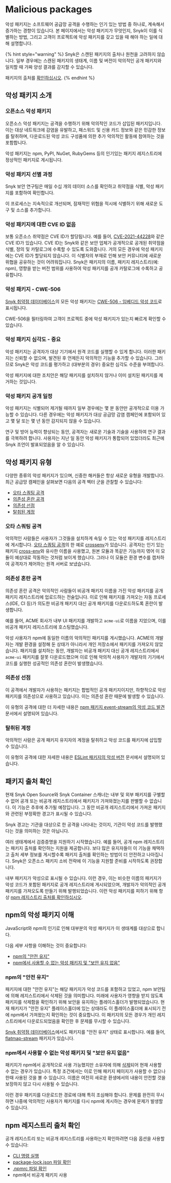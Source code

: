 # Malicious packages

악성 패키지는 소프트웨어 공급망 공격을 수행하는 인기 있는 방법 중 하나로, 계속해서 증가하는 경향이 있습니다. 본 페이지에서는 악성 패키지가 무엇인지, Snyk이 이를 식별하는 방법, 그리고 고객이 프로젝트에 악성 패키지를 갖고 있을 때 해야 하는 일에 대해 설명합니다.

{% hint style="warning" %}
Snyk은 스캔된 패키지의 출처나 원천을 고려하지 않습니다. 일부 경우에는 스캔된 패키지의 생태계, 이름 및 버전이 악의적인 공개 패키지와 일치할 때 가짜 양성 결과를 감지할 수 있습니다.

패키지의 출처를 [확인하십시오](malicious-packages.md#verifying-the-provenance-of-packages).
{% endhint %}

## 악성 패키지 소개

### 오픈소스 악성 패키지

오픈소스 악성 패키지는 공격을 수행하기 위해 악의적인 코드가 삽입된 패키지입니다. 이는 대상 네트워크에 감염을 유발하고, 패스워드 및 신용 카드 정보와 같은 민감한 정보를 탈취하며, 다운로드된 악성 코드 구성품에 의한 추가 악의적인 활동에 참여하는 것을 포함합니다.

악성 패키지는 npm, PyPI, NuGet, RubyGems 등의 인기있는 패키지 레지스트리에 정상적인 패키지로 게시됩니다.

### 악성 패키지 선별 과정

Snyk 보안 연구팀은 매일 수십 개의 데이터 소스를 확인하고 취약점을 식별, 악성 패키지를 포함하여 확인합니다.

이 프로세스는 지속적으로 개선되며, 잠재적인 위협을 적시에 식별하기 위해 새로운 도구 및 소스를 추가합니다.

### 악성 패키지에 대한 CVE ID 없음

보통 오픈소스 취약점은 CVE ID가 할당됩니다. 예를 들어, [CVE-2021-44228](https://security.snyk.io/vuln/?search=CVE-2021-44228)와 같은 CVE ID가 있습니다. CVE ID는 Snyk와 같은 보안 업체가 공개적으로 공개된 취약점을 식별, 정의 및 카탈로그에 수록할 수 있도록 도와줍니다. 거의 모든 경우에 악성 패키지에는 CVE ID가 할당되지 않습니다. 이 식별자의 부재로 인해 보안 커뮤니티에 새로운 위협을 공유하는 것이 어려워집니다. Snyk은 패키지의 이름, 패키지 레지스트리(예: npm), 영향을 받는 버전 범위를 사용하여 악성 패키지를 공개 카탈로그에 수록하고 공유합니다.

### 악성 패키지 - CWE-506

[Snyk 취약점 데이터베이스](https://security.snyk.io/)의 모든 악성 패키지는 [CWE-506 - 임베디드 악성 코드](https://cwe.mitre.org/data/definitions/506.html)로 표시됩니다.

CWE-506을 필터링하여 고객이 프로젝트 중에 악성 패키지가 있는지 빠르게 확인할 수 있습니다.

### 악성 패키지 심각도 - 중요

악성 패키지는 공격자가 대상 기기에서 원격 코드를 실행할 수 있게 합니다. 이러한 패키지는 신뢰할 수 없으며, 발견된 후 언제든지 악의적인 기능을 추가할 수 있습니다. 그러므로 Snyk은 악성 코드를 평가하고 (대부분의 경우) 중요한 심각도 수준을 부여합니다.

악성 패키지에 대한 조치안은 해당 패키지를 설치하지 않거나 이미 설치된 패키지를 제거하는 것입니다.

### 악성 패키지 공개 일정

악성 패키지는 식별되어 제거될 때까지 일부 경우에는 몇 분 동안만 공개적으로 이용 가능할 수 있습니다. 다른 경우에는 악성 패키지가 대상 공급망 감염 캠페인에 포함되어 있고 몇 달 또는 몇 년 동안 감지되지 않을 수 있습니다.

연구 및 방어 능력이 향상되는 동안, 공격자는 새로운 기술과 기술을 사용하여 연구 결과를 극복하려 합니다. 사용자는 지난 일 동안 악성 패키지가 통합되어 있었더라도 최근에 Snyk 조언이 발표되었음을 알 수 있습니다.

## 악성 패키지 유형

다양한 종류의 악성 패키지가 있으며, 신중한 해커들은 항상 새로운 유형을 개발합니다. 최근 공급망 캠페인을 살펴보면 다음의 공격 벡터 군을 관찰할 수 있습니다:

* [오타 스쿼팅 공격](malicious-packages.md#typosquatting-attack)
* [의존성 혼란 공격](malicious-packages.md#dependency-confusion-attack)
* [의존성 선점](malicious-packages.md#dependency-hijacking)
* [탈취된 계정](malicious-packages.md#compromised-accounts)

### 오타 스쿼팅 공격

악의적인 사람들은 사용자가 그것들을 설치하게 속일 수 있는 악성 패키지를 레지스트리에 게시합니다. [오타 스쿼팅 공격](https://snyk.io/blog/typosquatting-attacks/)의 한 예로 [crossenv](https://security.snyk.io/package/npm/crossenv)가 있습니다. 공격자는 인기 있는 패키지 [cross-env](https://security.snyk.io/package/npm/cross-env)와 유사한 이름을 사용했고, 원본 모듈과 똑같은 기능까지 엮어 이 모듈이 예상대로 작동하는 것처럼 보이게 했습니다. 그러나 이 모듈은 환경 변수를 캡처하여 공격자가 제어하는 원격 서버로 보냈습니다.

### 의존성 혼란 공격

의존성 혼란 공격은 악의적인 사람들이 비공개 패키지 이름을 가진 악성 패키지를 공개 패키지 레지스트리에 업로드하는 전술입니다. 이로 인해 패키지를 가져오는 자동 프로세스(IDE, CI 등)가 의도한 비공개 패키지 대신 공개 패키지를 다운로드하도록 혼란이 발생합니다.

예를 들어, ACME 회사가 내부 UI 패키지를 개발하고 `acme-ui`로 이름을 지었으며, 이를 비공개 패키지 레지스트리에 호스팅했습니다.

악성 사용자가 npm에 동일한 이름의 악의적인 패키지를 게시했습니다. ACME의 개발자는 개발 환경을 설정해 둔 상태가 아니라서 개인 저장소에서 패키지를 가져오지 않았습니다. 패키지를 설치하는 동안, 개발자는 비공개 패키지 대신 공개 레지스트리에서 `acme-ui` 패키지를 잘못 다운로드했으며 이로 인해 악의적 사용자가 개발자의 기기에서 코드를 실행한 성공적인 의존성 혼란이 발생했습니다.

### 의존성 선점

이 공격에서 개발자가 사용하는 패키지는 합법적인 공개 패키지이지만, 하향적으로 악성 패키지를 의존성으로 사용하고 있습니다. 이는 의존성 혼란 때문에 발생할 수 있습니다.

이 유형의 공격에 대한 더 자세한 내용은 [npm 패키지 event-stream의 악성 코드 발견](https://snyk.io/blog/a-post-mortem-of-the-malicious-event-stream-backdoor/) 문서에서 설명되어 있습니다.

### 탈취된 계정

악의적인 사람은 공개 패키지 유지자의 계정을 탈취하고 악성 코드를 패키지에 삽입할 수 있습니다.

이 유형의 공격에 대한 자세한 내용은 [ESLint 패키지의 악성 버전](https://eslint.org/blog/2018/07/postmortem-for-malicious-package-publishes/) 문서에서 설명되어 있습니다.

## 패키지 출처 확인

현재 Snyk Open Source와 Snyk Container 스캐너는 내부 및 외부 패키지를 구별할 수 없어 공개 또는 비공개 레지스트리에서 패키지가 가져와졌는지를 판별할 수 없습니다. 이 기능은 추후에 추가될 예정입니다. 그 동안 비공개 레지스트리에서 가져온 패키지와 관련된 부정확한 경고가 표시될 수 있습니다.

Snyk 경고는 기관을 대상으로 한 공격을 나타내는 것이지, 기관이 악성 코드를 발행했다는 것을 의미하는 것은 아닙니다.

여러 생태계에서 검증증명을 지원하기 시작했습니다. 예를 들어, 공개 npm 레지스트리는 패키지 출처를 확인하는 지원을 제공합니다. 보다 많은 유지자들이 이 기능을 채택하고 출처 세부 정보를 게시할수록 패키지 출처를 확인하는 방법이 더 안전하고 나아집니다. Snyk은 오픈소스 패키지 소비 전략에 이 기능을 지원할 준비를 시작하도록 권장합니다.

내부 패키지가 악성으로 표시될 수 있습니다. 이런 경우, 이는 비슷한 이름의 패키지가 악성 코드가 포함된 패키지로 공개 레지스트리에 게시되었으며, 개발자가 악의적인 공개 패키지를 가져오도록 만들기 위해 발행되었습니다. 이런 악성 패키지를 피하기 위해 항상 [npm 레지스트리 출처를 확인하십시오](malicious-packages.md#verifying-the-npm-registry-source).

## npm의 악성 패키지 이해

JavaScript와 npm의 인기로 인해 대부분의 악성 패키지가 이 생태계를 대상으로 합니다.

다음 세부 사항을 이해하는 것이 중요합니다:

* [npm의 "안전 유지"](malicious-packages.md#security-holding-in-npm)
* [npm에서 사용할 수 없는 악성 패키지 및 "보안 유지 없음"](malicious-packages.md#malicious-package-is-not-available-on-npm-and-without-security-holding)

### **npm의 "안전 유지"**

패키지에 대한 "안전 유지"는 해당 패키지가 악성 코드를 포함하고 있었고, npm 보안팀에 의해 레지스트리에서 삭제된 것을 의미합니다. 미래에 사용자가 영향을 받지 않도록 패키지를 삭제함을 확인하기 위해 보안을 유지하는 플레이스홀더가 발행되었습니다. 현재 패키지가 "안전 유지" 플레이스홀더에 있는 상태라도 이 플레이스홀더에 표시되기 전에 npm에서 가져왔는지 확인하는 것이 중요합니다. 이 패키지의 모든 경우가 개인 레지스트리에서 다운로드되었음을 확인한 후 문제를 무시할 수 있습니다.

[Snyk 취약점 데이터베이스](../../scan-with-snyk/snyk-open-source/manage-vulnerabilities/snyk-vulnerability-database.md)에서도 패키지를 "안전 유지" 상태로 표시합니다. 예를 들어, [flatmap-stream](https://security.snyk.io/package/npm/flatmap-stream) 패키지가 있습니다.

### **npm에서 사용할 수 없는 악성 패키지 및 "보안 유지 없음"**

패키지가 npm에서 공개적으로 사용 가능했지만 소유자에 의해 [삭제](https://docs.npmjs.com/policies/unpublish)되어 현재 사용할 수 없는 경우가 있습니다. 특정 조건에서는 이로 인해 패키지 페이지가 사용할 수 없으나 한때 사용된 것을 볼 수 있습니다. 이름은 여전히 새로운 환생에서의 내용이 안전할 것을 보장하지 않고 다시 사용될 수 있습니다.

이런 경우 패키지를 다운로드한 경로에 대해 특히 조심해야 합니다. 문제를 완전히 무시하면 나중에 악의적인 사용자가 패키지를 다시 npm에 게시하는 경우에 문제가 발생할 수 있습니다.

## npm 레지스트리 출처 확인

공개 레지스트리 또는 비공개 레지스트리를 사용하는지 확인하려면 다음 옵션을 사용할 수 있습니다:

* [CLI 명령 실행](malicious-packages.md#run-cli-commands)
* [package-lock.json 파일 확인](malicious-packages.md#check-the-package-lock.json-file)
* [.npmrc 파일 확인](malicious-packages.md#check-the-.npmrc-file)
* npm에서 비공개 패키지 사용
